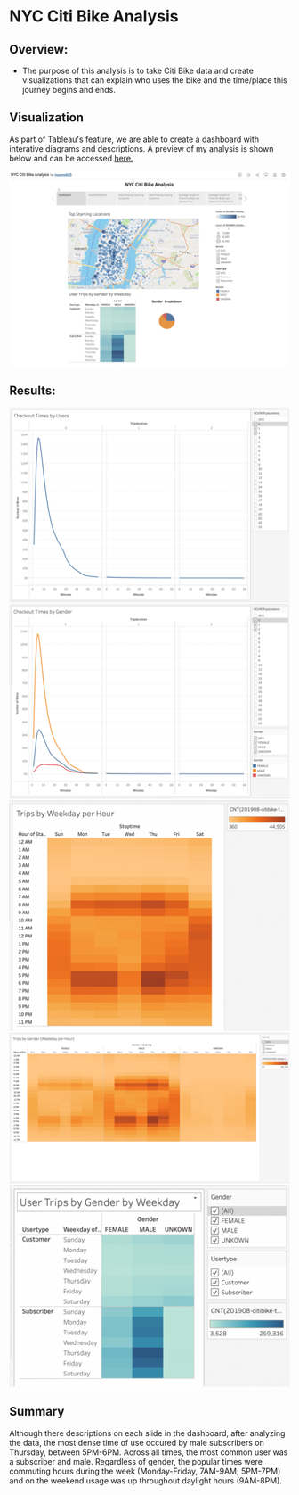 # NYC Citi Bike Analysis
## Overview:
- The purpose of this analysis is to take Citi Bike data and create visualizations that can explain who uses the bike and the time/place this journey begins and ends.

## Visualization
As part of Tableau's feature, we are able to create a dashboard with interative diagrams and descriptions. A preview of my analysis is shown below and can be accessed [here.](https://public.tableau.com/app/profile/nvuono625/viz/NYCCitiBikeAnalysis_16430745543650/NYCCitiBikeAnalysis?publish=yes)

![/Resources/NYC_Citi_Bike_Analysis_Dashboard.PNG](/Resources/NYC_Citi_Bike_Analysis_Dashboard.PNG)

## Results:
![/Resources/Checkout_Times_by_Users.PNG](/Resources/Checkout_Times_by_Users.PNG)
![/Resources/Checkout_Times_by_Gender.PNG](/Resources/Checkout_Times_by_Gender.PNG)
![/Resources/Trips_by_Weekday_per_Hour.PNG](/Resources/Trips_by_Weekday_per_Hour.PNG)
![/Resources/Trips_by_Weekday_by_Gender_per_Hour.PNG](/Resources/Trips_by_Weekday_by_Gender_per_Hour.PNG)
![/Resources/User_Trips_by_Gender_by_Weekday.PNG](/Resources/User_Trips_by_Gender_by_Weekday.PNG)

## Summary
Although there descriptions on each slide in the dashboard, after analyzing the data, the most dense time of use occured by male subscribers on Thursday, between 5PM-6PM. Across all times, the most common user was a subscriber and male. Regardless of gender, the popular times were commuting hours during the week (Monday-Friday, 7AM-9AM; 5PM-7PM) and on the weekend usage was up throughout daylight hours (9AM-8PM).
